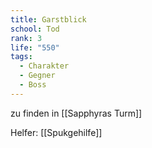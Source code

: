 ```yaml
---
title: Garstblick
school: Tod
rank: 3
life: "550"
tags:
  - Charakter
  - Gegner
  - Boss
---
```

zu finden in [[Sapphyras Turm]]

Helfer: [[Spukgehilfe]]